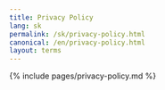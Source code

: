 ```yaml
---
title: Privacy Policy
lang: sk
permalink: /sk/privacy-policy.html
canonical: /en/privacy-policy.html
layout: terms
---
```


{% include pages/privacy-policy.md %}
